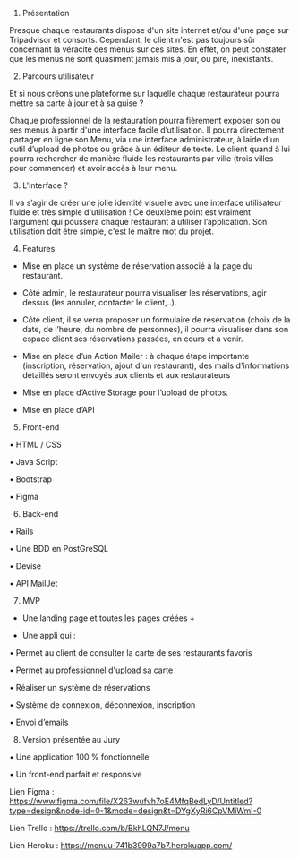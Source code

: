 1. Présentation

Presque chaque restaurants dispose d'un site internet et/ou d'une page sur Tripadvisor et consorts. Cependant, le
client n'est pas toujours sûr concernant la véracité des menus sur ces sites. En effet, on peut constater que les
menus ne sont quasiment jamais mis à jour, ou pire, inexistants.


2. Parcours utilisateur

Et si nous créons une plateforme sur laquelle chaque restaurateur pourra mettre sa carte à jour et à sa guise ?

Chaque professionnel de la restauration pourra fièrement exposer son ou ses menus à partir d'une interface facile d’utilisation.
Il pourra directement partager en ligne son Menu, via une interface administrateur, à laide d'un outil d’upload de photos ou grâce à un éditeur de texte.
Le client quand à lui pourra rechercher de manière fluide les restaurants par ville (trois villes pour commencer) et avoir accès à leur menu.


3. L'interface ?

Il va s’agir de créer une jolie identité visuelle avec une interface utilisateur fluide et très simple d'utilisation !
Ce deuxième point est vraiment l'argument qui poussera chaque restaurant à utiliser l’application. Son utilisation doit être simple, c'est le maître mot du projet.


4. Features

- Mise en place un système de réservation associé à la page du restaurant.

- Côté admin, le restaurateur pourra visualiser les réservations, agir dessus (les annuler, contacter le client,..).

- Côté client, il se verra proposer un formulaire de réservation (choix de la date, de l’heure, du nombre de personnes), il pourra visualiser dans son espace client ses
réservations passées, en cours et à venir.

- Mise en place d’un Action Mailer : à chaque étape importante (inscription, réservation, ajout d'un restaurant), des mails d'informations détaillés seront envoyés aux clients et aux restaurateurs

- Mise en place d’Active Storage pour l’upload de photos.

- Mise en place d’API


5. Front-end

• HTML / CSS

• Java Script

• Bootstrap

• Figma

6. Back-end

• Rails

• Une BDD en PostGreSQL

• Devise

• API MailJet


7. MVP
   
- Une landing page et toutes les pages créées +

- Une appli qui :
  
• Permet au client de consulter la carte de ses restaurants favoris

• Permet au professionnel d'upload sa carte

• Réaliser un système de réservations

• Système de connexion, déconnexion, inscription

• Envoi d’emails


8. Version présentée au Jury
   
• Une application 100 % fonctionnelle

• Un front-end parfait et responsive


Lien Figma : https://www.figma.com/file/X263wufvh7oE4MfqBedLyD/Untitled?type=design&node-id=0-1&mode=design&t=DYgXyRi6CpVMiWmI-0

Lien Trello : https://trello.com/b/BkhLQN7J/menu

Lien Heroku : https://menuu-741b3999a7b7.herokuapp.com/
